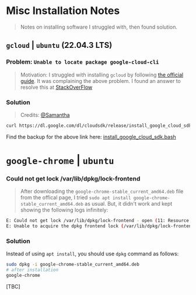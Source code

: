 # Misc Installation Notes
> Notes on installing software I struggled with, then found solution.

## `gcloud` | `ubuntu` (22.04.3 LTS)
### Problem: `Unable to locate package google-cloud-cli`
> Motivation: I struggled with installing `gcloud` by following [the official guide](https://cloud.google.com/sdk/docs/install). It was  complaining the above problem. I found an answer to resolve this at [StackOverFlow](https://stackoverflow.com/questions/23247943/trouble-installing-google-cloud-sdk-in-ubuntu)
### Solution
> Credits: [@Samantha](https://stackoverflow.com/users/3359481/samantha)
```sh
curl https://dl.google.com/dl/cloudsdk/release/install_google_cloud_sdk.bash | bash
```
Find the backup for the above link here: [install_google_cloud_sdk.bash](/resources/install_google_cloud_sdk.bash)

# `google-chrome` | `ubuntu`
### Could not get lock /var/lib/dpkg/lock-frontend
> After downloading the `google-chrome-stable_current_amd64.deb` file from the offical page, I tried `sudo apt install google-chrome-stable_current_amd64.deb` as usual. But, it didn't work and kept showing the following logs infinitely:
```sh
E: Could not get lock /var/lib/dpkg/lock-frontend - open (11: Resource temporarily unavailable)  
E: Unable to acquire the dpkg frontend lock (/var/lib/dpkg/lock-frontend), is another process using it?
```
### Solution
Instead of using `apt install`, you should use `dpkg` command as follows:
```sh
sudo dpkg -i google-chrome-stable_current_amd64.deb
# after installation
google-chrome
```

[TBC]
